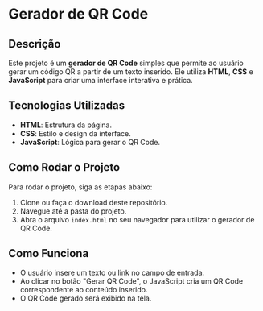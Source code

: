 # Gerador de QR Code

## Descrição
Este projeto é um **gerador de QR Code** simples que permite ao usuário gerar um código QR a partir de um texto inserido. Ele utiliza **HTML**, **CSS** e **JavaScript** para criar uma interface interativa e prática.

## Tecnologias Utilizadas
- **HTML**: Estrutura da página.
- **CSS**: Estilo e design da interface.
- **JavaScript**: Lógica para gerar o QR Code.

## Como Rodar o Projeto
Para rodar o projeto, siga as etapas abaixo:

1. Clone ou faça o download deste repositório.
2. Navegue até a pasta do projeto.
3. Abra o arquivo `index.html` no seu navegador para utilizar o gerador de QR Code.


## Como Funciona
- O usuário insere um texto ou link no campo de entrada.
- Ao clicar no botão "Gerar QR Code", o JavaScript cria um QR Code correspondente ao conteúdo inserido.
- O QR Code gerado será exibido na tela.
  
